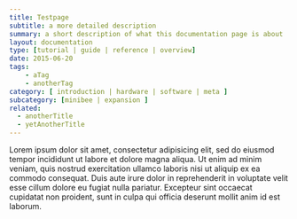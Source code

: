 ```yaml
---
title: Testpage
subtitle: a more detailed description
summary: a short description of what this documentation page is about
layout: documentation
type: [tutorial | guide | reference | overview]
date: 2015-06-20
tags: 
    - aTag
    - anotherTag
category: [ introduction | hardware | software | meta ]
subcategory: [minibee | expansion ]
related:
  - anotherTitle
  - yetAnotherTitle
---
```


Lorem ipsum dolor sit amet, consectetur adipisicing elit, sed do eiusmod
tempor incididunt ut labore et dolore magna aliqua. Ut enim ad minim veniam,
quis nostrud exercitation ullamco laboris nisi ut aliquip ex ea commodo
consequat. Duis aute irure dolor in reprehenderit in voluptate velit esse
cillum dolore eu fugiat nulla pariatur. Excepteur sint occaecat cupidatat non
proident, sunt in culpa qui officia deserunt mollit anim id est laborum.